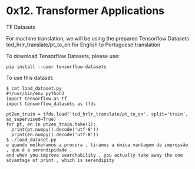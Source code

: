 # 0x12. Transformer Applications

TF Datasets

For machine translation, we will be using the prepared Tensorflow Datasets ted_hrlr_translate/pt_to_en for English to Portuguese translation

To download Tensorflow Datasets, please use:
```
pip install --user tensorflow-datasets
```
To use this dataset:
```
$ cat load_dataset.py
#!/usr/bin/env python3
import tensorflow as tf
import tensorflow_datasets as tfds

pt2en_train = tfds.load('ted_hrlr_translate/pt_to_en', split='train', as_supervised=True)
for pt, en in pt2en_train.take(1):
  print(pt.numpy().decode('utf-8'))
  print(en.numpy().decode('utf-8'))
$ ./load_dataset.py
e quando melhoramos a procura , tiramos a única vantagem da impressão , que é a serendipidade .
and when you improve searchability , you actually take away the one advantage of print , which is serendipity 